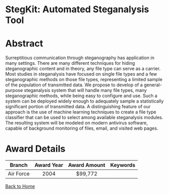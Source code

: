 
StegKit: Automated Steganalysis Tool
====================================

# Abstract


Surreptitious communication through steganography has application in many settings.  There are many different techniques for hiding steganographic content and in theory, any file type can serve as a carrier. Most studies in steganalysis have focused on single file types and a few steganographic methods on those file types, representing a limited sample of the population of transmitted data.  We propose to develop of a general-purpose steganalysis system that will handle many file types, many steganographic methods, while being easy to configure and use.  Such a system can be deployed widely enough to adequately sample a statistically significant portion of transmitted data.  A distinguishing feature of our approach is the use of machine learning techniques to create a file type classifier that can be used to select among available steganalysis modules.  The resulting system will be modeled on modern antivirus software, capable of background monitoring of files, email, and visited web pages.  

# Award Details

|Branch|Award Year|Award Amount|Keywords|
| :---: | :---: | :---: | :---: |
|Air Force|2004|$99,772||
  
  


[Back to Home](https://github.com/chrischow/dod_sbir_awards/Reports/CC/#1279)